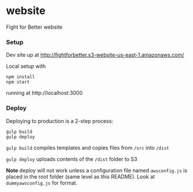 # website
Fight for Better website

### Setup

Dev site up at http://fightforbetter.s3-website-us-east-1.amazonaws.com/

Local setup with
```
npm install
npm start
```
running at http://localhost:3000

### Deploy

Deploying to production is a 2-step process:
```
gulp build
gulp deploy
```

`gulp build` compiles templates and copies files from `/src` into `/dist`

`gulp deploy` uploads contents of the `/dist` folder to S3

**Note** deploy will not work unless a configuration file named `awsconfig.js` is placed in the root folder (same level as this README). Look at `dummyawsconfig.js` for format.
